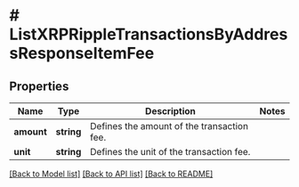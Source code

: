 # # ListXRPRippleTransactionsByAddressResponseItemFee

## Properties

Name | Type | Description | Notes
------------ | ------------- | ------------- | -------------
**amount** | **string** | Defines the amount of the transaction fee. |
**unit** | **string** | Defines the unit of the transaction fee. |

[[Back to Model list]](../../README.md#models) [[Back to API list]](../../README.md#endpoints) [[Back to README]](../../README.md)
